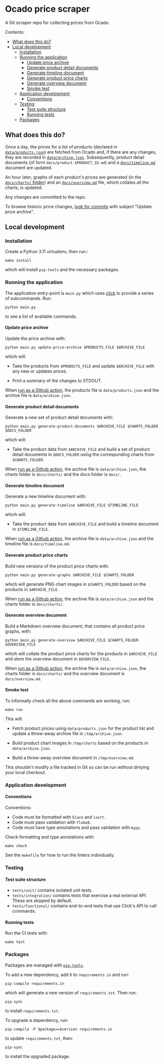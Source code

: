 # Ocado price scraper

A Git scraper repo for collecting prices from Ocado.

Contents:

- [What does this do?](#what-does-this-do?)
- [Local development](#local-development)
  - [Installation](#installation)
  - [Running the application](#running-the-application)
    - [Update price archive](#update-price-archive)
    - [Generate product detail documents](#generate-product-detail-documents)
    - [Generate timeline document](#generate-timeline-document)
    - [Generate product price charts](#generate-product-price-charts)
    - [Generate overview document](#generate-overview-document)
    - [Smoke test](#smoke-test)
  - [Application development](#application-development)
    - [Conventions](#conventions)
  - [Testing](#testing)
    - [Test suite structure](#test-suite-structure)
    - [Running tests](#running-tests)
  - [Packages](#packages)

## What does this do?

Once a day, the prices for a list of products (declared in
[`data/products.json`][products_file]) are fetched from Ocado and, if there are
any changes, they are recorded in [`data/archive.json`][prices_file].
Subsequently, product detail documents (of form `docs/product-$PRODUCT_ID.md`)
and a [`docs/timeline.md`][timeline_file] document are updated.

An hour later, graphs of each product's prices are generated (in the
[`docs/charts/` folder][charts_folder]) and an
[`docs/overview.md`][overview_file] file, which collates all the charts, is
updated.

Any changes are committed to the repo.

[products_file]:
  https://github.com/codeinthehole/food-scraper/blob/master/data/products.json
[prices_file]:
  https://github.com/codeinthehole/food-scraper/blob/master/data/archive.json
[timeline_file]:
  https://github.com/codeinthehole/food-scraper/blob/master/docs/timeline.md
[charts_folder]:
  https://github.com/codeinthehole/food-scraper/blob/master/docs/charts/
[overview_file]:
  https://github.com/codeinthehole/food-scraper/blob/master/docs/overview.md

To browse historic price changes, [look for commits][commits_list] with subject
"Update price archive".

[commits_list]: https://github.com/codeinthehole/food-scraper/commits/master

## Local development

### Installation

Create a Python 3.11 virtualenv, then run::

    make install

which will install `pip-tools` and the necessary packages.

### Running the application

The application entry-point is `main.py` which uses [click][click_site] to
provide a series of subcommands. Run:

    python main.py

to see a list of available commands.

[click_site]: https://click.palletsprojects.com/en/8.1.x/

#### Update price archive

Update the price archive with:

    python main.py update-price-archive $PRODUCTS_FILE $ARCHIVE_FILE

which will:

- Take the products from `$PRODUCTS_FILE` and update `$ARCHIVE_FILE` with any
  new or updates prices.

- Print a summary of the changes to STDOUT.

When [run as a Github action][gh_workflow_run], the products file is
`data/products.json` and the archive file is `data/archive.json`.

</details>

#### Generate product detail documents

Generate a new set of product detail documents with:

    python main.py generate-product-documents $ARCHIVE_FILE $CHARTS_FOLDER $DOCS_FOLDER

which will:

- Take the product data from `$ARCHIVE_FILE` and build a set of product detail
  documents in `$DOCS_FOLDER` using the corresponding charts from
  `$CHARTS_FOLDER`.

When [run as a Github action][gh_workflow_run], the archive file is
`data/archive.json`, the charts folder is `docs/charts/` and the docs folder is
`docs/`.

#### Generate timeline document

Generate a new timeline document with:

    python main.py generate-timeline $ARCHIVE_FILE $TIMELINE_FILE

which will:

- Take the product data from `$ARCHIVE_FILE` and build a timeline document in
  `$TIMELINE_FILE`.

When [run as a Github action][gh_workflow_run], the archive file is
`data/archive.json` and the timeline file is `docs/timeline.md`.

#### Generate product price charts

Build new versions of the product price charts with:

    python main.py generate-graphs $ARCHIVE_FILE $CHARTS_FOLDER

which will generate PNG chart images in `$CHARTS_FOLDER` based on the products
in `$ARCHIVE_FILE`.

When [run as a Github action][gh_workflow_charts], the archive file is
`data/archive.json` and the charts folder is `docs/charts/`.

#### Generate overview document

Build a Markdown overview document, that contains all product price graphs,
with:

    python main.py generate-overview $ARCHIVE_FILE $CHARTS_FOLDER $OVERVIEW_FILE

which will collate the product price charts for the products in `$ARCHIVE_FILE`
and store the overview document in `$OVERVIEW_FILE`.

When [run as a Github action][gh_workflow_charts], the archive file is
`data/archive.json`, the charts folder is `docs/charts/` and the overview
document is `docs/overview.md`.

#### Smoke test

To informally check all the above commands are working, run:

    make run

This will:

- Fetch product prices using `data/products.json` for the product list and
  update a throw-away archive file in `/tmp/archive.json`.

- Build product chart images in `/tmp/charts` based on the products in
  `data/archive.json`.

- Build a throw-away overview document in `/tmp/overview.md`.

This shouldn't modify a file tracked in Git so can be run without dirtying your
local checkout.

### Application development

#### Conventions

Conventions:

- Code must be formatted with `black` and `isort`.
- Code must pass validation with `flake8`.
- Code must have type annotations and pass validation with `mypy`.

Check formatting and type annotations with:

    make check

See the `makefile` for how to run the linters individually.

### Testing

#### Test suite structure

- `tests/unit/` contains isolated unit tests.
- `tests/integration/` contains tests that exercise a real external API. These
  are skipped by default.
- `tests/functional/` contains end-to-end tests that use Click's API to call
  commands.

#### Running tests

Run the CI tests with:

    make test

### Packages

Packages are managed with [`pip-tools`](https://github.com/jazzband/pip-tools).

To add a new dependency, add it to `requirements.in` and run:

    pip-compile requirements.in

which will generate a new version of `requirements.txt`. Then run:

    pip-sync

to install `requirements.txt`.

To upgrade a dependency, run:

    pip-compile -P $package==$version requirements.in

to update `requirements.txt`, then:

    pip-sync

to install the upgraded package.

[gh_workflow_run]:
  https://github.com/codeinthehole/food-scraper/blob/master/.github/workflows/run.yml
[gh_workflow_charts]:
  https://github.com/codeinthehole/food-scraper/blob/master/.github/workflows/charts.yml
